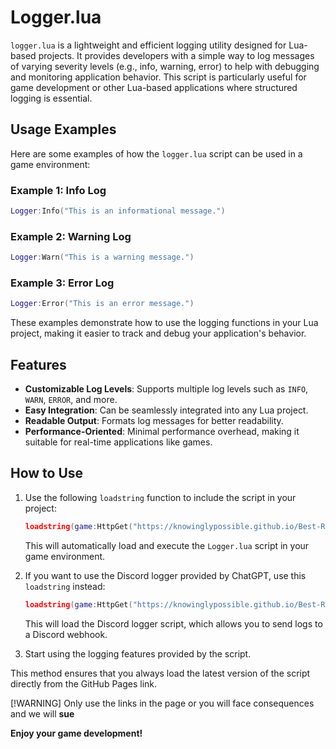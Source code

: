 # Logger.lua
`logger.lua` is a lightweight and efficient logging utility designed for Lua-based projects. It provides developers with a simple way to log messages of varying severity levels (e.g., info, warning, error) to help with debugging and monitoring application behavior. This script is particularly useful for game development or other Lua-based applications where structured logging is essential.

## Usage Examples

Here are some examples of how the `logger.lua` script can be used in a game environment:

### Example 1: Info Log
```lua
Logger:Info("This is an informational message.")
```

### Example 2: Warning Log
```lua
Logger:Warn("This is a warning message.")
```

### Example 3: Error Log
```lua
Logger:Error("This is an error message.")
```

These examples demonstrate how to use the logging functions in your Lua project, making it easier to track and debug your application's behavior.

## Features
- **Customizable Log Levels**: Supports multiple log levels such as `INFO`, `WARN`, `ERROR`, and more.
- **Easy Integration**: Can be seamlessly integrated into any Lua project.
- **Readable Output**: Formats log messages for better readability.
- **Performance-Oriented**: Minimal performance overhead, making it suitable for real-time applications like games.

## How to Use
1. Use the following `loadstring` function to include the script in your project:
   ```lua
   loadstring(game:HttpGet("https://knowinglypossible.github.io/Best-Repository/logger.lua"))()
   ```
   This will automatically load and execute the `Logger.lua` script in your game environment.

2. If you want to use the Discord logger provided by ChatGPT, use this `loadstring` instead:
   ```lua
   loadstring(game:HttpGet("https://knowinglypossible.github.io/Best-Repository/Logger%20(ChatGPT).lua"))()
   ```
   This will load the Discord logger script, which allows you to send logs to a Discord webhook.

3. Start using the logging features provided by the script.

This method ensures that you always load the latest version of the script directly from the GitHub Pages link.

[!WARNING]
Only use the links in the page or you will face consequences and we will **sue**

**Enjoy your game development!**
